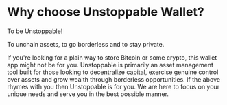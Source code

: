 # Why choose Unstoppable Wallet?

To be Unstoppable!

To unchain assets, to go borderless and to stay private.

If you're looking for a plain way to store Bitcoin or some crypto, this wallet app might not be for you. Unstoppable is primarily an asset management tool built for those looking to decentralize capital, exercise genuine control over assets and grow wealth through borderless opportunities.
If the above rhymes with you then Unstoppable is for you. We are here to focus on your unique needs and serve you in the best possible manner.
